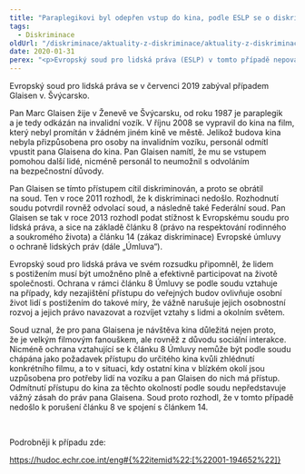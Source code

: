 ```yaml
---
title: "Paraplegikovi byl odepřen vstup do kina, podle ESLP se o diskriminaci nejednalo"
tags:
  - Diskriminace
oldUrl: "/diskriminace/aktuality-z-diskriminace/aktuality-z-diskriminace-2020/paraplegikovi-byl-odepren-vstup-do-kina-podle-eslp-se-o-diskriminaci-nejednalo/"
date: 2020-01-31
perex: "<p>Evropský soud pro lidská práva (ESLP) v tomto případě nepovažoval odmítnutí vstupu za zásadní narušení mužova společenského života či jeho práva vydat se do kina.</p>"
---
```


<!-- imported from the old website -->

<p>Evropský soud pro lidská práva se v červenci 2019 zabýval případem Glaisen v. Švýcarsko.</p> <p>Pan Marc Glaisen žije v Ženevě ve Švýcarsku, od roku 1987 je paraplegik a je tedy odkázán na invalidní vozík. V říjnu 2008 se vypravil do kina na film, který nebyl promítán v žádném jiném kině ve městě. Jelikož budova kina nebyla přizpůsobena pro osoby na invalidním vozíku, personál odmítl vpustit pana Glaisena do kina. Pan Glaisen namítl, že mu se vstupem pomohou další lidé, nicméně personál to neumožnil s odvoláním na bezpečnostní důvody.</p> <p>Pan Glaisen se tímto přístupem cítil diskriminován, a proto se obrátil na soud. Ten v roce 2011 rozhodl, že k diskriminaci nedošlo. Rozhodnutí soudu potvrdil rovněž odvolací soud, a následně také Federální soud. Pan Glaisen se tak v roce 2013 rozhodl podat stížnost k Evropskému soudu pro lidská práva, a sice na základě článku 8 (právo na respektování rodinného a soukromého života) a článku 14 (zákaz diskriminace) Evropské úmluvy o ochraně lidských práv (dále „Úmluva“).</p> <p>Evropský soud pro lidská práva ve svém rozsudku připomněl, že lidem s postižením musí být umožněno plně a efektivně participovat na životě společnosti. Ochrana v rámci článku 8 Úmluvy se podle soudu vztahuje na případy, kdy nezajištění přístupu do veřejných budov ovlivňuje osobní život lidí s postižením do takové míry, že vážně narušuje jejich osobnostní rozvoj a jejich právo navazovat a rozvíjet vztahy s lidmi a okolním světem. </p> <p>Soud uznal, že pro pana Glaisena je návštěva kina důležitá nejen proto, že je velkým filmovým fanouškem, ale rovněž z důvodu sociální interakce. Nicméně ochrana vztahující se k článku 8 Úmluvy nemůže být podle soudu chápána jako požadavek přístupu do určitého kina kvůli zhlédnutí konkrétního filmu, a to v situaci, kdy ostatní kina v blízkém okolí jsou uzpůsobena pro potřeby lidí na vozíku a pan Glaisen do nich má přístup. Odmítnutí přístupu do kina za těchto okolností podle soudu nepředstavuje vážný zásah do práv pana Glaisena. Soud proto rozhodl, že v tomto případě nedošlo k porušení článku 8 ve spojení s článkem 14.</p> <p> </p> <p>Podrobněji k případu zde:</p> <a href="https://hudoc.echr.coe.int/eng#{%22itemid%22:[%22001-194652%22]}" target="_blank">https://hudoc.echr.coe.int/eng#{%22itemid%22:[%22001-194652%22]}</a>
